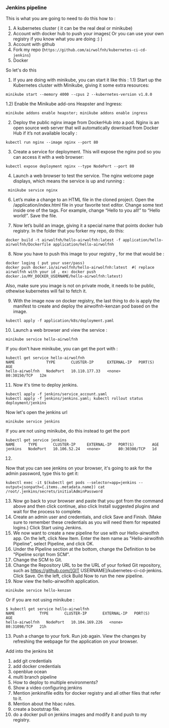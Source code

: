 ### Jenkins pipeline

This is what you are going to need to do this how to :
1) A kubernetes cluster ( it can be the real deal or minikube)
2) Account with docker hub to push your images( Or you can use your own registry if you know what you are doing :) )
3) Account with github
4) Fork my repo (`https://github.com/airwolfnh/kubernetes-ci-cd-jenkins`)
5) Docker 

So let's do this 
1) If you are doing with minikube, you can start it like this :
1.1) Start up the Kubernetes cluster with Minikube, giving it some extra resources:
```shell
minikube start --memory 4000 --cpus 2 --kubernetes-version v1.8.0
```

1.2) Enable the Minikube add-ons Heapster and Ingress: 
```shell
minikube addons enable heapster; minikube addons enable ingress
```

2) Deploy the public nginx image from DockerHub into a pod. Nginx is an open source web server that will automatically download from Docker Hub if it’s not available locally : 
```shell
kubectl run nginx --image nginx --port 80
```

3) Create a service for deployment. This will expose the nginx pod so you can access it with a web browser: 
```shell
kubectl expose deployment nginx --type NodePort --port 80
```

4) Launch a web browser to test the service. The nginx welcome page displays, which means the service is up and running :
```shell
 minikube service nginx 
```

6) Let’s make a change to an HTML file in the cloned project. Open the /application/index.html file in your favorite text editor. Change some text inside one of the tags. For example, change “Hello to you all!” to “Hello world!”. Save the file.

7) Now let’s build an image, giving it a special name that points docker hub registry. In the folder that you forker my repo, do this:
```shell
docker build -t airwolfnh/hello-airwolfnh:latest -f application/hello-airwolfnh/Dockerfile application/hello-airwolfnh
```

8) Now you have to push this image to your registry , for me that would be :
```shell
docker loging ( put your user/pass)
docker push docker.io/airwolfnh/hello-airwolfnh:latest  #( replace airwolfnh with your id , ex: docker push docker.io/MY_DOCKER_USERNAME/hello-airwolfnh:latest)
```
Also, make sure you image is not on private mode, it needs to be public, othewise kubernetes will fail to fetch it.

9) With the image  now on docker registry, the last thing to do is apply the manifest to create and deploy the airwolfnh-kenzan pod based on the image.
```shell
kubectl apply -f application/k8s/deployment.yaml
```

10) Launch a web browser and view the service : 
```shell
minikube service hello-airwolfnh
```
If you don't have minikube, you can get the port with :
```shell
kubectl get service hello-airwolfnh
NAME              TYPE       CLUSTER-IP      EXTERNAL-IP   PORT(S)        AGE
hello-airwolfnh   NodePort   10.110.177.33   <none>        80:30150/TCP   12m
```


11) Now it's time to deploy jenkins.
```shell
kubectl apply -f jenkins/service_account.yaml
kubectl apply -f jenkins/jenkins.yaml; kubectl rollout status deployment/jenkins
```

Now let's open the jenkins url 
```shell
minikube service jenkins
```

If you are not using minikube, do this instead to get the port 
```shell
kubectl get service jenkins
NAME      TYPE       CLUSTER-IP     EXTERNAL-IP   PORT(S)        AGE
jenkins   NodePort   10.106.52.24   <none>        80:30300/TCP   1d
```

12)
Now that you can see jenkins on your browser, it's going to ask for the admin password, type this to get it:
```shell
kubectl exec -it $(kubectl get pods --selector=app=jenkins --output=jsonpath={.items..metadata.name}) cat /root/.jenkins/secrets/initialAdminPassword
```

13) Now go back to your browser and paste that you got from the command above and then click continue, also click Install suggested plugins and wait for the process to complete.
14) Create an admin user and credentials, and click Save and Finish. (Make sure to remember these credentials as you will need them for repeated logins.) Click Start using Jenkins.
15) We now want to create a new pipeline for use with our Hello-airwolfnh app. On the left, click New Item. Enter the item name as "Hello-airwolfnh Pipeline", select Pipeline, and click OK.
16) Under the Pipeline section at the bottom, change the Definition to be "Pipeline script from SCM". 
17) Change the SCM to Git.
18) Change the Repository URL to be the URL of your forked Git repository, such as https://github.com/[GIT USERNAME]/kubernetes-ci-cd-jenkins. Click Save. On the left, click Build Now to run the new pipeline.
19) Now view the hello-airwolfnh application.
```shell
minikube service hello-kenzan
```

Or if you are not using minikube :
```shell
$ kubectl get service hello-airwolfnh
NAME           TYPE       CLUSTER-IP       EXTERNAL-IP   PORT(S)        AGE
hello-airwolfnh   NodePort   10.104.169.226   <none>        80:31098/TCP   21h
```


13) Push a change to your fork. Run job again. View the changes by refreshing the webpage for the application on your browser.








Add into the jenkins bit
1) add git credentials
2) add docker credentials
3) openblue ocean
4) multi branch pipeline
5) How to deploy to multiple environments?
6) Show a video configuring jenkins
7) Mention jenkinsfile edits for docker registry and all other files that refer to it.
8) Mention about the hbac rules.
9) create a bootstrap file.
10) do a docker pull on jenkins images and modify it and push to my registry.



